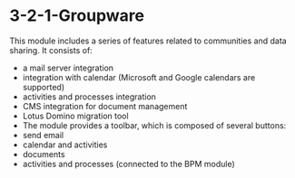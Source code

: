 # 3-2-1-Groupware

This module includes a series of features related to communities and data sharing. It consists of:

* a mail server integration
* integration with calendar \(Microsoft and Google calendars are supported\)
* activities and processes integration
* CMS integration for document management
* Lotus Domino migration tool
* The module provides a toolbar, which is composed of several buttons:
* send email
* calendar and activities
* documents
* activities and processes \(connected to the BPM module\)


